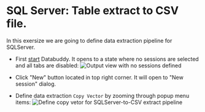 # SQL Server: Table extract to CSV file.
In this exersize we are going to define data extraction pipeline for SQLServer.

- First [start](https://github.com/data-buddy/DataBuddy/blob/master/Docs/How_to_start_Databuddy.md) Databuddy. 
  It opens to a state where no sessions are selected and all tabs are disabled:
![Output view with no sessions defined](https://raw.githubusercontent.com/data-buddy/DataBuddy/master/screenshots/open_databuddy_no_sessions.png "Output view with no sessions defined")

- Click "New" button located in top right corner. It will open to "New session" dialog. 
-  Define data extraction `Copy Vector` by zooming through popup menu items:
![Define copy vetor for SQLServer-to-CSV extract pipeline](https://raw.githubusercontent.com/data-buddy/DataBuddy/master/screenshots/Define_copy_vector_for_SQLServer-to-CSV_extract_pipeline.png "Define copy vector for SQLServer-to-CSV extract pipeline.")







